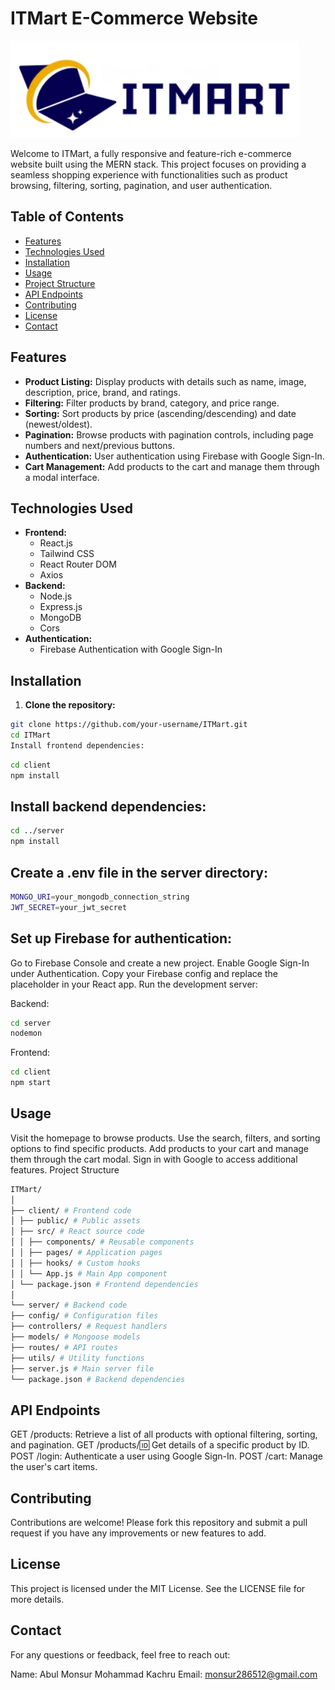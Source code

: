 # ITMart E-Commerce Website

![Project Logo](/src/assets//logo.png)

Welcome to ITMart, a fully responsive and feature-rich e-commerce website built using the MERN stack. This project focuses on providing a seamless shopping experience with functionalities such as product browsing, filtering, sorting, pagination, and user authentication.

## Table of Contents

- [Features](#features)
- [Technologies Used](#technologies-used)
- [Installation](#installation)
- [Usage](#usage)
- [Project Structure](#project-structure)
- [API Endpoints](#api-endpoints)
- [Contributing](#contributing)
- [License](#license)
- [Contact](#contact)

## Features

- **Product Listing:** Display products with details such as name, image, description, price, brand, and ratings.
- **Filtering:** Filter products by brand, category, and price range.
- **Sorting:** Sort products by price (ascending/descending) and date (newest/oldest).
- **Pagination:** Browse products with pagination controls, including page numbers and next/previous buttons.
- **Authentication:** User authentication using Firebase with Google Sign-In.
- **Cart Management:** Add products to the cart and manage them through a modal interface.

## Technologies Used

- **Frontend:**
  - React.js
  - Tailwind CSS
  - React Router DOM
  - Axios
- **Backend:**
  - Node.js
  - Express.js
  - MongoDB
  - Cors
- **Authentication:**
  - Firebase Authentication with Google Sign-In

## Installation

1. **Clone the repository:**

```bash
git clone https://github.com/your-username/ITMart.git
cd ITMart
Install frontend dependencies:
```

```bash
cd client
npm install
```

## Install backend dependencies:

```bash
cd ../server
npm install
```

## Create a .env file in the server directory:

```bash
MONGO_URI=your_mongodb_connection_string
JWT_SECRET=your_jwt_secret
```

## Set up Firebase for authentication:

Go to Firebase Console and create a new project.
Enable Google Sign-In under Authentication.
Copy your Firebase config and replace the placeholder in your React app.
Run the development server:

Backend:

```bash
cd server
nodemon
```

Frontend:

```bash
cd client
npm start
```

## Usage

Visit the homepage to browse products.
Use the search, filters, and sorting options to find specific products.
Add products to your cart and manage them through the cart modal.
Sign in with Google to access additional features.
Project Structure

```bash
ITMart/
│
├── client/ # Frontend code
│ ├── public/ # Public assets
│ ├── src/ # React source code
│ │ ├── components/ # Reusable components
│ │ ├── pages/ # Application pages
│ │ ├── hooks/ # Custom hooks
│ │ └── App.js # Main App component
│ └── package.json # Frontend dependencies
│
└── server/ # Backend code
├── config/ # Configuration files
├── controllers/ # Request handlers
├── models/ # Mongoose models
├── routes/ # API routes
├── utils/ # Utility functions
├── server.js # Main server file
└── package.json # Backend dependencies
```

## API Endpoints

GET /products: Retrieve a list of all products with optional filtering, sorting, and pagination.
GET /products/:id: Get details of a specific product by ID.
POST /login: Authenticate a user using Google Sign-In.
POST /cart: Manage the user's cart items.

## Contributing

Contributions are welcome! Please fork this repository and submit a pull request if you have any improvements or new features to add.

## License

This project is licensed under the MIT License. See the LICENSE file for more details.

## Contact

For any questions or feedback, feel free to reach out:

Name: Abul Monsur Mohammad Kachru
Email: monsur286512@gmail.com
